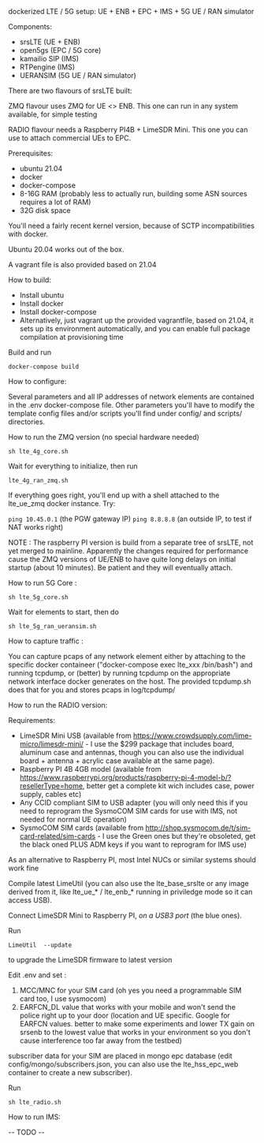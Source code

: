 
dockerized LTE / 5G setup: UE + ENB + EPC + IMS + 5G UE / RAN simulator


Components:
 * srsLTE (UE + ENB)
 * open5gs (EPC / 5G core)
 * kamailio SIP (IMS)
 * RTPengine (IMS)
 * UERANSIM (5G UE / RAN simulator)


There are two flavours of srsLTE built:


ZMQ flavour uses ZMQ for UE <> ENB. This one can run in any system
available, for simple testing


RADIO flavour needs a Raspberry PI4B + LimeSDR Mini. This one you can
use to attach commercial UEs to EPC.



Prerequisites:
 * ubuntu 21.04
 * docker
 * docker-compose
 * 8-16G RAM (probably less to actually run, building some ASN sources requires a lot of RAM)
 * 32G disk space

You'll need a fairly recent kernel version, because of SCTP
incompatibilities with docker.

Ubuntu 20.04 works out of the box.

A vagrant file is also provided based on 21.04

How to build:
 * Install ubuntu
 * Install docker
 * Install docker-compose
 * Alternatively, just vagrant up the provided vagrantfile, based on 21.04, it sets up its environment automatically, and you can enable full package compilation at provisioning time

Build and run


```
docker-compose build
```

How to configure:

Several parameters and all IP addresses of network elements are contained in
the .env docker-compose file. Other parameters you'll have to modify the
template config files and/or scripts you'll find under config/ and scripts/
directories.


How to run the ZMQ version (no special hardware needed)

```
sh lte_4g_core.sh
```

Wait for everything to initialize, then run

```
lte_4g_ran_zmq.sh
```

If everything goes right, you'll end up with a shell attached to the
lte_ue_zmq docker instance. Try:

```ping 10.45.0.1``` (the PGW gateway IP)
```ping 8.8.8.8``` (an outside IP, to test if NAT works right)
 
NOTE : The raspberry PI version is build from a separate tree of srsLTE, not
yet merged to mainline. Apparently the changes required for performance
cause the ZMQ versions of UE/ENB to have quite long delays on initial
startup (about 10 minutes). Be patient and they will eventually attach.


How to run 5G Core :

```
sh lte_5g_core.sh
```

Wait for elements to start, then do

```
sh lte_5g_ran_ueransim.sh
```

How to capture traffic :

You can capture pcaps of any network element either by attaching to the
specific docker containeer ("docker-compose exec lte_xxx /bin/bash") and
running tcpdump, or (better) by running tcpdump on the appropriate network
interface docker generates on the host. The provided tcpdump.sh does that for you
and stores pcaps in log/tcpdump/


How to run the RADIO version:

Requirements:
 * LimeSDR Mini USB (available from https://www.crowdsupply.com/lime-micro/limesdr-mini/ - I use the $299 package that includes board, aluminum case and antennas, though you can also use the individual board + antenna + acrylic case available at the same page).
 * Raspberry PI 4B 4GB model (available from https://www.raspberrypi.org/products/raspberry-pi-4-model-b/?resellerType=home, better get a complete kit wich includes case, power supply, cables etc)
 * Any CCID compliant SIM to USB adapter (you will only need this if you need to reprogram the SysmoCOM SIM cards for use with IMS, not needed for normal UE operation)
 * SysmoCOM SIM cards (available from http://shop.sysmocom.de/t/sim-card-related/sim-cards - I use the Green ones but they're obsoleted, get the black oned PLUS ADM keys if you want to reprogram for IMS use)

As an alternative to Raspberry PI, most Intel NUCs or similar systems should work fine


 Compile latest LimeUtil (you can also use the lte_base_srslte or any image
derived from it, like lte_ue_* / lte_enb_* running in priviledge mode so it
can access USB).

Connect LimeSDR Mini to Raspberry PI, *on a USB3 port* (the blue ones).

Run

```LimeUtil  --update```

to upgrade the LimeSDR firmware to latest version

Edit .env and set :

1) MCC/MNC for your SIM card (oh yes you need a programmable SIM card too, I use sysmocom)
2) EARFCN_DL value that works with your mobile and won't send the police right up to your door
(location and UE specific. Google for EARFCN values. better to make some experiments and lower
TX gain on srsenb to the lowest value that works in your environment so you don't cause
interference too far away from the testbed)

subscriber data for your SIM are placed in mongo epc database (edit config/mongo/subscribers.json,
you can also use the lte_hss_epc_web container to create a new subscriber).

Run

```
sh lte_radio.sh
```


How to run IMS:

-- TODO --
